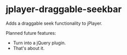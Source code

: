 jplayer-draggable-seekbar
=========================

Adds a draggable seek functionality to jPlayer.

Planned future features:
- Turn into a jQuery plugin.
- That's about it.

